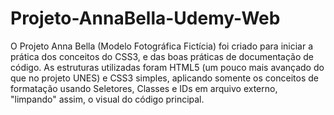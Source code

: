 # Projeto-AnnaBella-Udemy-Web
 O Projeto Anna Bella (Modelo Fotográfica Fictícia) foi criado para iniciar a prática dos conceitos do CSS3, e das boas práticas de documentação de código. As estruturas utilizadas foram HTML5 (um pouco mais avançado do que no projeto UNES) e CSS3 simples, aplicando somente os conceitos de formatação usando Seletores, Classes e IDs em arquivo externo, "limpando" assim, o visual do código principal.
